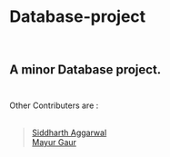 # Database-project <br><br>
## A minor Database project.<br><br>
Other Contributers are : <br><br>
> [Siddharth Aggarwal](https://github.com/siddhu15798) <br>
> [Mayur Gaur](https://github.com/Mayurgaur) 
